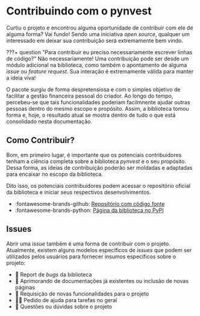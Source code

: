 # Contribuindo com o pynvest

Curtiu o projeto e encontrou alguma oportunidade de contribuir com ele de alguma forma? Vai fundo! Sendo uma iniciativa *open source*, qualquer um interessado em deixar sua contribuição será extremamente bem vindo.

???+ question "Para contribuir eu preciso necessariamente escrever linhas de código?"
    Não necessariamente! Uma contribuição pode ser desde um módulo adicional na biblioteca, como também o apontamento de alguma *issue* ou *feature request*. Sua interação é extremamente válida para manter a ideia viva!


O pacote surgiu de forma despretensiosa e com o simples objetivo de facilitar a gestão financeira pessoal do criador. Ao longo do tempo, percebeu-se que tais funcionalidades poderiam facilmnente ajudar outras pessoas dentro do mesmo escopo e propósito. Assim, a biblioteca tomou forma e, hoje, o resultado atual se mostra dentro de tudo o que está consolidado nesta documentação.


## Como Contribuir?

Bom, em primeiro lugar, é importante que os potenciais contribuidores tenham a ciência completa sobre a biblioteca *pynvest* e o seu propósito. Dessa forma, as ideias de contribuição poderão ser moldadas e adaptadas para encaixar no escopo da biblioteca.

Dito isso, os potenciais contribuidores podem acessar o repositório oficial da biblioteca e iniciar seus respectivos desenvolvimentos.

- :fontawesome-brands-github: [Repositório com código fonte](https://github.com/ThiagoPanini/pynvest)
- :fontawesome-brands-python: [Página da biblioteca no PyPI](https://pypi.org/project/pynvest/)

## Issues

Abrir uma *issue* também é uma forma de contribuir com o projeto. Atualmente, existem alguns modelos específicos de *issues* que podem ser utilizados pelos usuários para fornecer insumos específicos sobre o projeto:

- 🐞 Report de *bugs* da biblioteca
- 📄 Aprimorando de documentações já existentes ou inclusão de novas páginas
- 🚀 Requisição de novas funcionalidades para o projeto
- 😵‍💫 Pedido de ajuda para tarefas no geral
- 🤔 Questões ou dúvidas sobre o projeto
